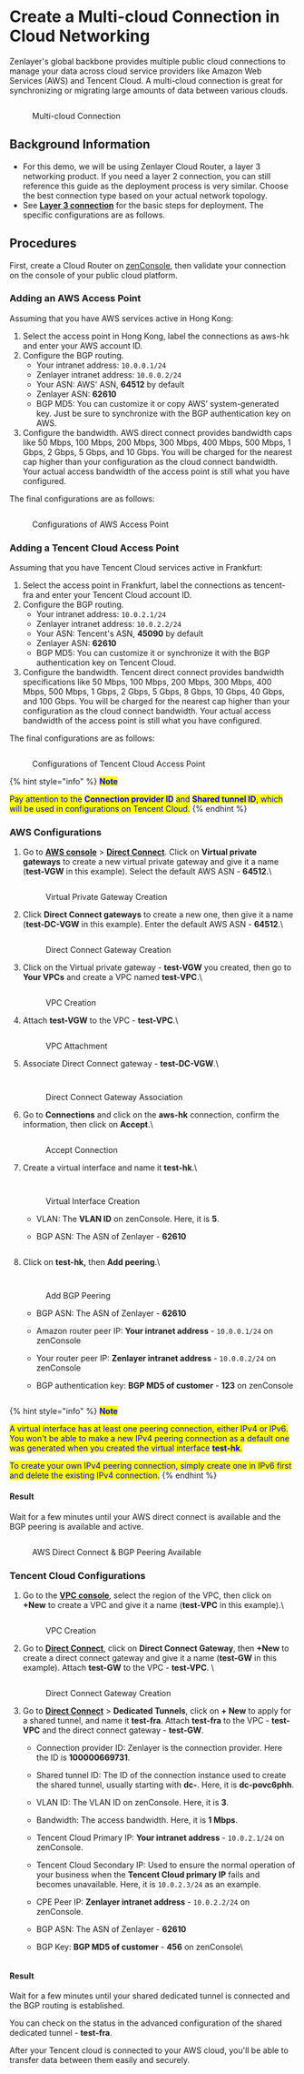 # Create a Multi-cloud Connection in Cloud Networking

Zenlayer's global backbone provides multiple public cloud connections to manage your data across cloud service providers like Amazon Web Services (AWS) and Tencent Cloud. A multi-cloud connection is great for synchronizing or migrating large amounts of data between various clouds.

<figure><img src="../../.gitbook/assets/image (6).png" alt=""><figcaption><p>Multi-cloud Connection</p></figcaption></figure>

## Background Information <a href="#background-information" id="background-information"></a>

* For this demo, we will be using Zenlayer Cloud Router, a layer 3 networking product. If you need a layer 2 connection, you can still reference this guide as the deployment process is very similar. Choose the best connection type based on your actual network topology.
* See [**Layer 3 connection**](../get-started/create-a-layer-3-connection/) for the basic steps for deployment. The specific configurations are as follows.



## Procedures <a href="#procedures" id="procedures"></a>

First, create a Cloud Router on [zenConsole](https://console.zenlayer.com/), then validate your connection on the console of your public cloud platform.



### Adding an AWS Access Point <a href="#add-access-point-of-aws" id="add-access-point-of-aws"></a>

Assuming that you have AWS services active in Hong Kong:

1. Select the access point in Hong Kong, label the connections as aws-hk and enter your AWS account ID.
2. Configure the BGP routing.
   * Your intranet address: `10.0.0.1/24`
   * Zenlayer intranet address: `10.0.0.2/24`
   * Your ASN: AWS' ASN, **64512** by default
   * Zenlayer ASN: **62610**
   * BGP MD5: You can customize it or copy AWS’ system-generated key. Just be sure to synchronize with the BGP authentication key on AWS.
3. Configure the bandwidth. AWS direct connect provides bandwidth caps like 50 Mbps, 100 Mbps, 200 Mbps, 300 Mbps, 400 Mbps, 500 Mbps, 1 Gbps, 2 Gbps, 5 Gbps, and 10 Gbps. You will be charged for the nearest cap higher than your configuration as the cloud connect bandwidth. Your actual access bandwidth of the access point is still what you have configured.

The final configurations are as follows:

<figure><img src="../../.gitbook/assets/2023-01-09-16-36-01-image.png" alt=""><figcaption><p>Configurations of AWS Access Point</p></figcaption></figure>



### Adding a Tencent Cloud Access Point <a href="#add-access-point-of-tencent-cloud" id="add-access-point-of-tencent-cloud"></a>

Assuming that you have Tencent Cloud services active in Frankfurt:

1. Select the access point in Frankfurt, label the connections as tencent-fra and enter your Tencent Cloud account ID.
2. Configure the BGP routing.
   * Your intranet address: `10.0.2.1/24`
   * Zenlayer intranet address: `10.0.2.2/24`
   * Your ASN: Tencent's ASN, **45090** by default
   * Zenlayer ASN: **62610**
   * BGP MD5: You can customize it or synchronize it with the BGP authentication key on Tencent Cloud.
3. Configure the bandwidth. Tencent direct connect provides bandwidth specifications like 50 Mbps, 100 Mbps, 200 Mbps, 300 Mbps, 400 Mbps, 500 Mbps, 1 Gbps, 2 Gbps, 5 Gbps, 8 Gbps, 10 Gbps, 40 Gbps, and 100 Gbps. You will be charged for the nearest cap higher than your configuration as the cloud connect bandwidth. Your actual access bandwidth of the access point is still what you have configured.

The final configurations are as follows:

<figure><img src="../../.gitbook/assets/2023-01-09-18-22-20-image.png" alt=""><figcaption><p>Configurations of Tencent Cloud Access Point</p></figcaption></figure>

{% hint style="info" %}
<mark style="color:blue;">**Note**</mark>

<mark style="color:blue;">Pay attention to the</mark> <mark style="color:blue;"></mark><mark style="color:blue;">**Connection provider ID**</mark> <mark style="color:blue;"></mark><mark style="color:blue;">and</mark> <mark style="color:blue;"></mark><mark style="color:blue;">**Shared tunnel ID**</mark><mark style="color:blue;">, which will be used in configurations on Tencent Cloud.</mark>
{% endhint %}



### AWS Configurations <a href="#configurations-on-the-aws-side" id="configurations-on-the-aws-side"></a>

1.  Go to [**AWS console**](https://console.aws.amazon.com/console/home?nc2=h\_ct\&src=header-signin) > [**Direct Connect**](https://us-east-1.console.aws.amazon.com/directconnect/v2/home?region=us-east-1#/connections). Click on **Virtual private gateways** to create a new virtual private gateway and give it a name (**test-VGW** in this example). Select the default AWS ASN - **64512**.\


    <figure><img src="../../.gitbook/assets/2023-01-09-18-55-50-image.png" alt=""><figcaption><p>Virtual Private Gateway Creation</p></figcaption></figure>
2.  Click **Direct Connect gateways** to create a new one, then give it a name (**test-DC-VGW** in this example). Enter the default AWS ASN - **64512**.\


    <figure><img src="../../.gitbook/assets/2023-01-09-18-57-57-image.png" alt=""><figcaption><p>Direct Connect Gateway Creation</p></figcaption></figure>
3.  Click on the Virtual private gateway - **test-VGW** you created, then go to **Your VPCs** and create a VPC named **test-VPC**.\


    <figure><img src="../../.gitbook/assets/2023-01-09-19-17-38-image.png" alt=""><figcaption><p>VPC Creation</p></figcaption></figure>
4.  Attach **test-VGW** to the VPC - **test-VPC**.\


    <figure><img src="../../.gitbook/assets/2023-01-09-19-15-39-image.png" alt=""><figcaption><p>VPC Attachment </p></figcaption></figure>
5.  Associate Direct Connect gateway - **test-DC-VGW**.\


    <figure><img src="../../.gitbook/assets/2023-01-09-19-23-09-image.png" alt=""><figcaption></figcaption></figure>

    <figure><img src="../../.gitbook/assets/2023-01-09-19-23-56-image (1).png" alt=""><figcaption><p>Direct Connect Gateway Association</p></figcaption></figure>
6.  Go to **Connections** and click on the **aws-hk** connection, confirm the information, then click on **Accept**.\


    <figure><img src="../../.gitbook/assets/2023-01-09-19-35-58-image.png" alt=""><figcaption><p>Accept Connection</p></figcaption></figure>
7.  Create a virtual interface and name it **test-hk**.\


    <figure><img src="../../.gitbook/assets/2023-01-09-19-37-32-image.png" alt=""><figcaption></figcaption></figure>

    <figure><img src="../../.gitbook/assets/2023-01-09-19-29-03-image.png" alt=""><figcaption><p>Virtual Interface Creation</p></figcaption></figure>

    * VLAN: The **VLAN ID** on zenConsole. Here, it is **5**.
    *   BGP ASN: The ASN of Zenlayer - **62610**

        <figure><img src="../../.gitbook/assets/2023-01-09-19-31-01-image (1).png" alt=""><figcaption></figcaption></figure>
8.  Click on **test-hk,** then **Add peering**.\


    <figure><img src="../../.gitbook/assets/2023-01-09-19-44-33-image.png" alt=""><figcaption></figcaption></figure>

    <figure><img src="../../.gitbook/assets/2023-01-09-19-58-17-image.png" alt=""><figcaption><p>Add BGP Peering</p></figcaption></figure>

    * BGP ASN: The ASN of Zenlayer - **62610**
    * Amazon router peer IP: **Your intranet address** - `10.0.0.1/24` on zenConsole
    * Your router peer IP: **Zenlayer intranet address** - `10.0.0.2/24` on zenConsole
    *   BGP authentication key: **BGP MD5 of customer** - **123** on zenConsole&#x20;

        <figure><img src="../../.gitbook/assets/2023-01-09-20-01-34-image.png" alt=""><figcaption></figcaption></figure>

{% hint style="info" %}
<mark style="color:blue;">**Note**</mark>

<mark style="color:blue;">A virtual interface has at least one peering connection, either IPv4 or IPv6. You won't be able to make a new IPv4 peering connection as a default one was generated when you created the virtual interface</mark> <mark style="color:blue;"></mark><mark style="color:blue;">**test-hk**</mark><mark style="color:blue;">.</mark>&#x20;

<mark style="color:blue;">To create your own IPv4 peering connection, simply create one in IPv6 first and delete the existing IPv4 connection.</mark>
{% endhint %}

#### **Result**

Wait for a few minutes until your AWS direct connect is available and the BGP peering is available and active.

<figure><img src="../../.gitbook/assets/2023-01-09-20-04-28-image.png" alt=""><figcaption><p>AWS Direct Connect &#x26; BGP Peering Available</p></figcaption></figure>



### Tencent Cloud Configurations <a href="#configurations-on-the-tencent-cloud-side" id="configurations-on-the-tencent-cloud-side"></a>

1.  Go to the [**VPC console**](https://console.tencentcloud.com/vpc), select the region of the VPC, then click on **+New** to create a VPC and give it a name (**test-VPC** in this example).\


    <figure><img src="../../.gitbook/assets/image (5).png" alt=""><figcaption><p>VPC Creation</p></figcaption></figure>
2.  Go to [**Direct Connect**](https://console.tencentcloud.com/dc/dc), click on **Direct Connect Gateway**, then **+New** to create a direct connect gateway and give it a name (**test-GW** in this example). Attach **test-GW** to the VPC - **test-VPC**. \


    <figure><img src="../../.gitbook/assets/image (1).png" alt=""><figcaption><p>Direct Connect Gateway Creation</p></figcaption></figure>
3. Go to [**Direct Connect**](https://console.tencentcloud.com/dc/conn) > **Dedicated Tunnels**, click on **+ New** to apply for a shared tunnel, and name it **test-fra**. Attach **test-fra** to the VPC - **test-VPC** and the direct connect gateway - **test-GW**.
   * Connection provider ID: Zenlayer is the connection provider. Here the ID is **100000669731**.
   * Shared tunnel ID: The ID of the connection instance used to create the shared tunnel, usually starting with **dc-**. Here, it is **dc-povc6phh**.
   * VLAN ID: The VLAN ID on zenConsole. Here, it is **3**.
   * Bandwidth: The access bandwidth. Here, it is **1 Mbps**.
   * Tencent Cloud Primary IP: **Your intranet address** - `10.0.2.1/24` on zenConsole.
   * Tencent Cloud Secondary IP: Used to ensure the normal operation of your business when the **Tencent Cloud primary IP** fails and becomes unavailable. Here, it is `10.0.2.3/24` as an example.
   * CPE Peer IP: **Zenlayer intranet address** - `10.0.2.2/24` on zenConsole.
   * BGP ASN: The ASN of Zenlayer - **62610**
   *   BGP Key: **BGP MD5 of customer** - **456** on zenConsole\


       <figure><img src="../../.gitbook/assets/2023-01-09-20-34-58-image.png" alt=""><figcaption></figcaption></figure>

#### **Result**

Wait for a few minutes until your shared dedicated tunnel is connected and the BGP routing is established.

You can check on the status in the advanced configuration of the shared dedicated tunnel - **test-fra**.

After your Tencent cloud is connected to your AWS cloud, you'll be able to transfer data between them easily and securely.

